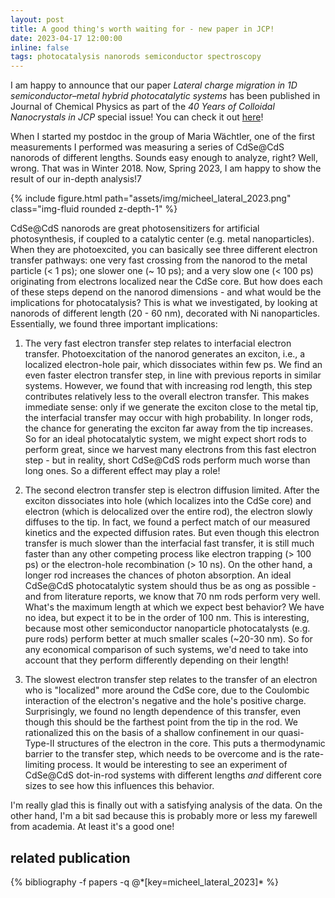 ```yaml
---
layout: post
title: A good thing's worth waiting for - new paper in JCP!
date: 2023-04-17 12:00:00
inline: false
tags: photocatalysis nanorods semiconductor spectroscopy
---
```


I am happy to announce that our paper *Lateral charge migration in 1D semiconductor–metal hybrid photocatalytic systems* has been published in Journal of Chemical Physics as part of the *40 Years of Colloidal Nanocrystals in JCP* special issue! You can check it out [here](https://aip.scitation.org/doi/10.1063/5.0144785)!

When I started my postdoc in the group of Maria Wächtler, one of the first measurements I performed was measuring a series of CdSe@CdS nanorods of different lengths. Sounds easy enough to analyze, right? Well, wrong. That was in Winter 2018. Now, Spring 2023, I am happy to show the result of our in-depth analysis!7

{% include figure.html path="assets/img/micheel_lateral_2023.png" class="img-fluid rounded z-depth-1" %}

CdSe@CdS nanorods are great photosensitizers for artificial photosynthesis, if coupled to a catalytic center (e.g. metal nanoparticles). When they are photoexcited, you can basically see three different electron transfer pathways: one very fast crossing from the nanorod to the metal particle (< 1 ps); one slower one (~ 10 ps); and a very slow one (< 100 ps) originating from electrons localized near the CdSe core. But how does each of these steps depend on the nanorod dimensions - and what would be the implications for photocatalysis? This is what we investigated, by looking at nanorods of different length (20 - 60 nm), decorated with Ni nanoparticles. Essentially, we found three important implications:

1. The very fast electron transfer step relates to interfacial electron transfer. Photoexcitation of the nanorod generates an exciton, i.e., a localized electron-hole pair, which dissociates within few ps. We find an even faster electron transfer step, in line with previous reports in similar systems. However, we found that with increasing rod length, this step contributes relatively less to the overall electron transfer. This makes immediate sense: only if we generate the exciton close to the metal tip, the interfacial transfer may occur with high probability. In longer rods, the chance for generating the exciton far away from the tip increases. So for an ideal photocatalytic system, we might expect short rods to perform great, since we harvest many electrons from this fast electron step - but in reality, short CdSe@CdS rods perform much worse than long ones. So a different effect may play a role!

2. The second electron transfer step is electron diffusion limited. After the exciton dissociates into hole (which localizes into the CdSe core) and electron (which is delocalized over the entire rod), the electron slowly diffuses to the tip. In fact, we found a perfect match of our measured kinetics and the expected diffusion rates. But even though this electron transfer is much slower than the interfacial fast transfer, it is still much faster than any other competing process like electron trapping (> 100 ps) or the electron-hole recombination (> 10 ns). On the other hand, a longer rod increases the chances of photon absorption. An ideal CdSe@CdS photocatalytic system should thus be as ong as possible - and from literature reports, we know that 70 nm rods perform very well. What's the maximum length at which we expect best behavior? We have no idea, but expect it to be in the order of 100 nm. This is interesting, because most other semiconductor nanoparticle photocatalysts (e.g. pure rods) perform better at much smaller scales (~20-30 nm). So for any economical comparison of such systems, we'd need to take into account that they perform differently depending on their length!

3. The slowest electron transfer step relates to the transfer of an electron who is "localized" more around the CdSe core, due to the Coulombic interaction of the electron's negative and the hole's positive charge. Surprisingly, we found no length dependence of this transfer, even though this should be the farthest point from the tip in the rod. We rationalized this on the basis of a shallow confinement in our quasi-Type-II structures of the electron in the core. This puts a thermodynamic barrier to the transfer step, which needs to be overcome and is the rate-limiting process. It would be interesting to see an experiment of CdSe@CdS dot-in-rod systems with different lengths *and* different core sizes to see how this influences this behavior.

I'm really glad this is finally out with a satisfying analysis of the data. On the other hand, I'm a bit sad because this is probably more or less my farewell from academia. At least it's a good one!

## related publication
<div class="publications">
  {% bibliography -f papers -q @*[key=micheel_lateral_2023]* %}
</div>
